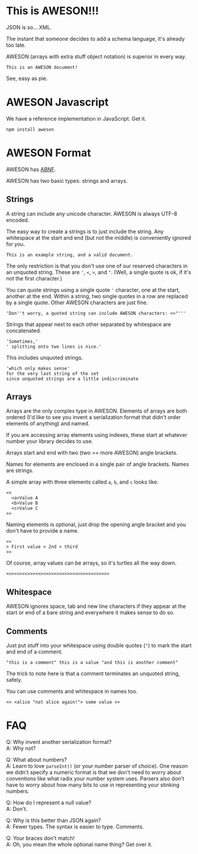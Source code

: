 # This is AWESON!!!

JSON is so... XML.

The instant that someone decides to add a schema language, it's already too late.

AWESON (arrays with extra stuff object notation) is superior in every way.

```
This is an AWESON document!
```

See, easy as pie.

# AWESON Javascript

We have a reference implementation in JavaScript.  Get it.

```
npm install aweson
```

# AWESON Format

AWESON has [ABNF](https://github.com/martinthomson/aweson/blob/master/aweson.abnf).

AWESON has two basic types: strings and arrays.

## Strings

A string can include any unicode character.  AWESON is always UTF-8 encoded.

The easy way to create a strings is to just include the string.  Any whitespace at the start and end (but not the middle) is conveniently ignored for you.

```
This is an example string, and a valid document.
```

The only restriction is that you don't use one of our reserved characters in an unquoted string.  These are `'`, `<`, `>`, and `"`.  (Well, a single quote is ok, if it's not the first character.)

You can quote strings using a single quote `'` character, one at the start, another at the end.  Within a string, two single quotes in a row are replaced by a single quote.  Other AWESON characters are just fine.

```
'Don''t worry, a quoted string can include AWESON characters: <>"'''
```

Strings that appear next to each other separated by whitespace are concatenated.

```
'Sometimes,'
' splitting onto two lines is nice.'
```

This includes unquoted strings.

```
'which only makes sense'
for the very last string of the set
since unquoted strings are a little indiscriminate
```

## Arrays

Arrays are the only complex type in AWESON.  Elements of arrays are both ordered (I'd like to see you invent a serialization format that didn't order elements of anything) and named.

If you are accessing array elements using indexes, these start at whatever number your library decides to use.

Arrays start and end with two (two == more AWESON) angle brackets.

Names for elements are enclosed in a single pair of angle brackets.  Names are strings.

A simple array with three elements called `a`, `b`, and `c` looks like:

```
<<
  <a>Value A
  <b>Value B
  <c>Value C
>>
```

Naming elements is optional, just drop the opening angle bracket and you don't have to provide a name.

```
<<
> First value > 2nd > third
>>
```

Of course, array values can be arrays, so it's turtles all the way down.

```
<<><<><<>>><<><<><<>>>>>><<>>>>><<>>>>>
```

## Whitespace

AWESON ignores space, tab and new line characters if they appear at the start or end of a bare string and everywhere it makes sense to do so.

## Comments

Just put stuff into your whitespace using double quotes (`"`) to mark the start and end of a comment.

```
"this is a comment" this is a value "and this is another comment"
```

The trick to note here is that a comment terminates an unquoted string, safely.

You can use comments and whitespace in names too.

```
<< <alice "not alice again!"> some value >>
```

# FAQ

Q: Why invent another serialization format?<br/>
A: Why not?

Q: What about numbers?<br/>
A: Learn to love `parseInt()` (or your number parser of choice).  One reason we didn't specify a numeric format is that we don't need to worry about conventions like what radix your number system uses.  Parsers also don't have to worry about how many bits to use in representing your stinking numbers.

Q: How do I represent a null value?<br/>
A: Don't.

Q: Why is this better than JSON again?<br/>
A: Fewer types.  The syntax is easier to type.  Comments.

Q: Your braces don't match!<br/>
A: Oh, you mean the whole optional name thing?  Get over it.
